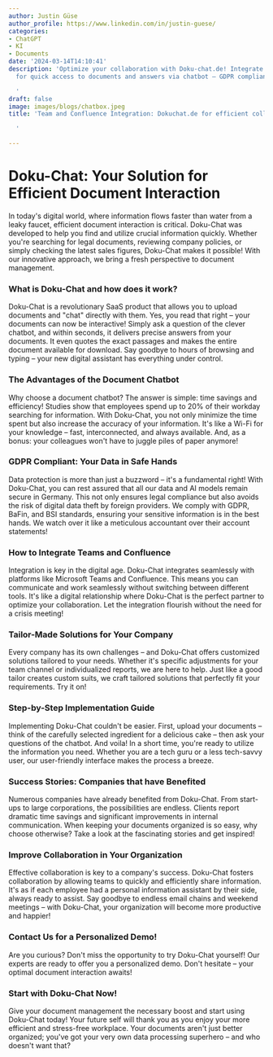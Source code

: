 ```yaml
---
author: Justin Güse
author_profile: https://www.linkedin.com/in/justin-guese/
categories:
- ChatGPT
- KI
- Documents
date: '2024-03-14T14:10:41'
description: 'Optimize your collaboration with Doku-chat.de! Integrate Teams and Confluence
  for quick access to documents and answers via chatbot – GDPR compliant!

  '
draft: false
image: images/blogs/chatbox.jpeg
title: 'Team and Confluence Integration: Dokuchat.de for efficient collaboration

  '

---
```

# Doku-Chat: Your Solution for Efficient Document Interaction

In today's digital world, where information flows faster than water from a leaky faucet, efficient document interaction is critical. Doku-Chat was developed to help you find and utilize crucial information quickly. Whether you're searching for legal documents, reviewing company policies, or simply checking the latest sales figures, Doku-Chat makes it possible! With our innovative approach, we bring a fresh perspective to document management.

### What is Doku-Chat and how does it work?

Doku-Chat is a revolutionary SaaS product that allows you to upload documents and "chat" directly with them. Yes, you read that right – your documents can now be interactive! Simply ask a question of the clever chatbot, and within seconds, it delivers precise answers from your documents. It even quotes the exact passages and makes the entire document available for download. Say goodbye to hours of browsing and typing – your new digital assistant has everything under control.

### The Advantages of the Document Chatbot

Why choose a document chatbot? The answer is simple: time savings and efficiency! Studies show that employees spend up to 20% of their workday searching for information. With Doku-Chat, you not only minimize the time spent but also increase the accuracy of your information. It's like a Wi-Fi for your knowledge – fast, interconnected, and always available.  And, as a bonus: your colleagues won't have to juggle piles of paper anymore!

### GDPR Compliant: Your Data in Safe Hands

Data protection is more than just a buzzword – it's a fundamental right! With Doku-Chat, you can rest assured that all our data and AI models remain secure in Germany. This not only ensures legal compliance but also avoids the risk of digital data theft by foreign providers. We comply with GDPR, BaFin, and BSI standards, ensuring your sensitive information is in the best hands.  We watch over it like a meticulous accountant over their account statements!

### How to Integrate Teams and Confluence

Integration is key in the digital age. Doku-Chat integrates seamlessly with platforms like Microsoft Teams and Confluence. This means you can communicate and work seamlessly without switching between different tools. It's like a digital relationship where Doku-Chat is the perfect partner to optimize your collaboration. Let the integration flourish without the need for a crisis meeting!

### Tailor-Made Solutions for Your Company

Every company has its own challenges – and Doku-Chat offers customized solutions tailored to your needs. Whether it's specific adjustments for your team channel or individualized reports, we are here to help. Just like a good tailor creates custom suits, we craft tailored solutions that perfectly fit your requirements. Try it on!

### Step-by-Step Implementation Guide

Implementing Doku-Chat couldn't be easier. First, upload your documents – think of the carefully selected ingredient for a delicious cake – then ask your questions of the chatbot. And voila! In a short time, you're ready to utilize the information you need. Whether you are a tech guru or a less tech-savvy user, our user-friendly interface makes the process a breeze.

### Success Stories: Companies that have Benefited

Numerous companies have already benefited from Doku-Chat. From start-ups to large corporations, the possibilities are endless. Clients report dramatic time savings and significant improvements in internal communication. When keeping your documents organized is so easy, why choose otherwise? Take a look at the fascinating stories and get inspired!

### Improve Collaboration in Your Organization

Effective collaboration is key to a company's success. Doku-Chat fosters collaboration by allowing teams to quickly and efficiently share information. It's as if each employee had a personal information assistant by their side, always ready to assist. Say goodbye to endless email chains and weekend meetings – with Doku-Chat, your organization will become more productive and happier!

### Contact Us for a Personalized Demo!

Are you curious? Don't miss the opportunity to try Doku-Chat yourself! Our experts are ready to offer you a personalized demo. Don't hesitate – your optimal document interaction awaits!

### Start with Doku-Chat Now!

Give your document management the necessary boost and start using Doku-Chat today! Your future self will thank you as you enjoy your more efficient and stress-free workplace.  Your documents aren't just better organized; you've got your very own data processing superhero – and who doesn't want that?
